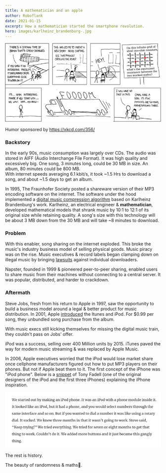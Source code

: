 ```yaml
---
title: A mathematician and an apple
author: Roboflank
date: 2021-01-15
excerpt: How a mathematician started the smartphone revolution.
hero: images/karlheinz_brandenburg-.jpg
---
```

<div className="Image__Medium">
  <img src="./images/nerd_sniping.png" alt="Nerd Sniping" />
</div>

Humor sponsored by <a href="https://xkcd.com/356/">https://xkcd.com/356/</a>

### Backstory

In the early 90s, music consumption was largely over CDs. The audio was stored in AIFF (Audio Interchange File Format). It was high quality and excessively big. One song, 3 minutes long, could be 30 MB in size. An album, 80 minutes could be 800 MB.  
With internet speeds averaging 6.1 kbit/s, it took ~1.5 Hrs to download a song, and about ~1.5 days to get an album.

In 1995, The Fraunhofer Society posted a shareware version of their MP3 encoding software on the internet. The software under the hood implemented a [digital music compression algorithm](https://youtu.be/KGZ0een8vSE) based on Karlheinz Brandenburg's work. Karlheinz, an electrical engineer & **mathematician**, developed mathematical models that shrank music by 10:1 to 12:1 of its original size while retaining quality. A song's size with this technology will be about 3 MB down from the 30 MB and will take ~8 minutes to download.

### Problem

With this enabler, song sharing on the internet exploded. This broke the music's industry business model of selling physical goods. Music piracy was on the rise. Music executives & record labels began clamping down on illegal music by bringing [lawsuits](https://www.wsj.com/articles/SB1043272052918464944) against individual downloaders.

Napster, founded in 1999 & pioneered peer-to-peer sharing, enabled users to share music from their machines without connecting to a central server. It was popular, distributed, and harder to crackdown.

### Aftermath

Steve Jobs, fresh from his return to Apple in 1997, saw the opportunity to build a business model around a legal & better product for music distribution. In 2001, Apple [introduced](https://youtu.be/kN0SVBCJqLs) the Itunes and iPod. For $0.99 per song, they unbundled song purchase from the album.

With music execs still kicking themselves for missing the digital music train, they couldn't pass on Jobs' offer. 

iPod was a success, selling over 400 Million units by 2015. iTunes paved the way for modern music streaming & was replaced by Apple Music.

In 2006, Apple executives worried that the iPod would lose market share once cellphone manufacturers figured out how to put MP3 players on their phones. But not if Apple beat them to it. The first concept of the iPhone was "iPod phone". Below is a [snippet](https://venturebeat.com/2016/02/28/how-the-father-of-the-ipod-iphone-and-nest-became-a-tech-visionary/) of Tony Fadell (one of the original designers of the iPod and the first three iPhones) explaining the iPhone inspiration.

<div className="Image__Medium">
  <img src="./images/ipod_phone_interview.png" alt="Nerd Sniping" />
</div>

The rest is history. 

The beauty of randomness & maths🌹.
